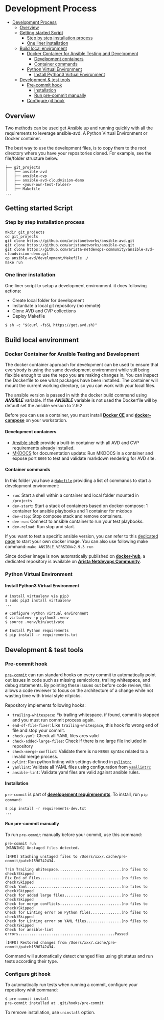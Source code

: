 # Development Process

- [Development Process](#development-process)
  - [Overview](#overview)
  - [Getting started Script](#getting-started-script)
    - [Step by step installation process](#step-by-step-installation-process)
    - [One liner installation](#one-liner-installation)
  - [Build local environment](#build-local-environment)
    - [Docker Container for Ansible Testing and Development](#docker-container-for-ansible-testing-and-development)
      - [Development containers](#development-containers)
      - [Container commands](#container-commands)
    - [Python Virtual Environment](#python-virtual-environment)
      - [Install Python3 Virtual Environment](#install-python3-virtual-environment)
  - [Development & test tools](#development--test-tools)
    - [Pre-commit hook](#pre-commit-hook)
      - [Installation](#installation)
      - [Run pre-commit manually](#run-pre-commit-manually)
    - [Configure git hook](#configure-git-hook)

## Overview

Two methods can be used get Ansible up and running quickly with all the requirements to leverage ansible-avd.
A Python Virtual Environment or Docker container.

The best way to use the development files, is to copy them to the root directory where you have your repositories cloned.
For example, see the file/folder structure below.

```shell
├── git_projects
│   ├── ansible-avd
│   ├── ansible-cvp
│   ├── ansible-avd-cloudvision-demo
│   ├── <your-own-test-folder>
│   ├── Makefile
...
```

## Getting started Script

### Step by step installation process

```shell
mkdir git_projects
cd git_projects
git clone https://github.com/aristanetworks/ansible-avd.git
git clone https://github.com/aristanetworks/ansible-cvp.git
git clone https://github.com/arista-netdevops-community/ansible-avd-cloudvision-demo.git
cp ansible-avd/development/Makefile ./
make run
```

### One liner installation

One liner script to setup a development environment. it does following actions:

- Create local folder for development
- Instantiate a local git repository (no remote)
- Clone AVD and CVP collections
- Deploy Makefile

```shell
$ sh -c "$(curl -fsSL https://get.avd.sh)"
```

## Build local environment

### Docker Container for Ansible Testing and Development

The docker container approach for development can be used to ensure that everybody is using the same development environment while still being flexible enough to use the repo you are making changes in. You can inspect the Dockerfile to see what packages have been installed.
The container will mount the current working directory, so you can work with your local files.

The ansible version is passed in with the docker build command using ***ANSIBLE*** variable.  If the ***ANSIBLE*** variable is not used the Dockerfile will by default set the ansible version to 2.9.2

Before you can use a container, you must install [__Docker CE__](https://www.docker.com/products/docker-desktop) and [__docker-compose__](https://docs.docker.com/compose/) on your workstation.

#### Development containers

- [Ansible shell](https://hub.docker.com/repository/docker/avdteam/base): provide a built-in container with all AVD and CVP requirements already installed.
- [MKDOCS](https://github.com/titom73/docker-mkdocs) for documentation update: Run MKDOCS in a container and expose port `8000` to test and validate markdown rendering for AVD site.

#### Container commands

In this folder you have a [`Makefile`](./Makefile) providing a list of commands to start a development environment:

- `run`: Start a shell within a container and local folder mounted in `/projects`
- `dev-start`: Start a stack of containers based on docker-compose: 1 container for ansible playbooks and 1 container for mkdocs
- `dev-stop`: Stop compose stack and remove containers.
- `dev-run`: Connect to ansible container to run your test playbooks.
- `dev-reload`: Run stop and start.

If you want to test a specific ansible version, you can refer to this [dedicated page](https://github.com/arista-netdevops-community/docker-avd-base/blob/master/USAGE.md) to start your own docker image. You can also use following make command: `make ANSIBLE_VERSION=2.9.3 run`

Since docker image is now automatically published on [__docker-hub__](https://hub.docker.com/repository/docker/avdteam/base), a dedicated repository is available on [__Arista Netdevops Community__](https://github.com/arista-netdevops-community/docker-avd-base).

### Python Virtual Environment

#### Install Python3 Virtual Environment

```shell
# install virtualenv via pip3
$ sudo pip3 install virtualenv
...
```

```shell
# Configure Python virtual environment
$ virtualenv -p python3 .venv
$ source .venv/bin/activate

# Install Python requirements
$ pip install -r requirements.txt
```

## Development & test tools

### Pre-commit hook

[`pre-commit`](../.pre-commit-config.yaml) can run standard hooks on every commit to automatically point out issues in code such as missing semicolons, trailing whitespace, and debug statements. By pointing these issues out before code review, this allows a code reviewer to focus on the architecture of a change while not wasting time with trivial style nitpicks.

Repository implements following hooks:

- `trailing-whitespace`: Fix trailing whitespace. if found, commit is stopped and you must run commit process again.
- `end-of-file-fixer`: Like `trailing-whitespace`, this hook fix wrong end of file and stop your commit.
- `check-yaml`: Check all YAML files ares valid
- `check-added-large-files`: Check if there is no large file included in repository
- `check-merge-conflict`: Validate there is no `MERGE` syntax related to a invalid merge process.
- `pylint`: Run python linting with settings defined in [`pylintrc`](../pylintrc)
- `yamllint`: Validate all YAML files using configuration from [`yamllintrc`](../.github/yamllintrc)
- `ansible-lint`: Validate yaml files are valid against ansible rules.

#### Installation

`pre-commit` is part of [__developement requirememnts__](./requirements-dev.txt). To install, run `pip command`:

```shell
$ pip install -r requirements-dev.txt
...
```

#### Run pre-commit manually

To run `pre-commit` manually before your commit, use this command:

```shell
pre-commit run
[WARNING] Unstaged files detected.

[INFO] Stashing unstaged files to /Users/xxx/.cache/pre-commit/patch1590742434.

Trim Trailing Whitespace.............................(no files to check)Skipped
Fix End of Files.....................................(no files to check)Skipped
Check Yaml...........................................(no files to check)Skipped
Check for added large files..........................(no files to check)Skipped
Check for merge conflicts............................(no files to check)Skipped
Check for Linting error on Python files..............(no files to check)Skipped
Check for Linting error on YAML files................(no files to check)Skipped
Check for ansible-lint errors............................................Passed

[INFO] Restored changes from /Users/xxx/.cache/pre-commit/patch1590742434.
```

Command will automatically detect changed files using git status and run tests according their type.

### Configure git hook

To automatically run tests when running a commit, configure your repository whit command:

```shell
$ pre-commit install
pre-commit installed at .git/hooks/pre-commit
```

To remove installation, use `uninstall` option.
